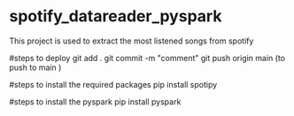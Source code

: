 # spotify_datareader_pyspark
This project is used to extract the most listened songs from spotify 

#steps to deploy
git add .
git commit -m "comment"
git push origin main (to push to main )


#steps to install the required packages
pip install spotipy

#steps to install the pyspark
pip install pyspark
